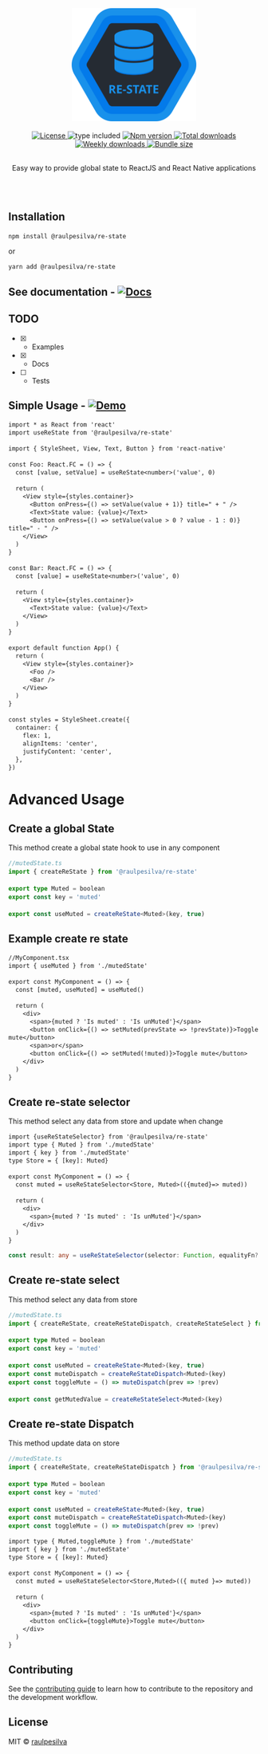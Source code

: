 <div align="center">
  <img alt="re-state" width="250" src="assets/logo.svg" />
  <br/>
  <br/>
  <a href="https://github.com/raulpesilva/re-state/blob/master/LICENSE">
    <img alt="License" src="https://badgen.net/npm/license/@raulpesilva/re-state?color=blue" />
  </a>
    <img alt="type included" src="https://badgen.net/npm/types/@raulpesilva/re-state?color=blue" />
  <a href="https://www.npmjs.com/package/@raulpesilva/re-state">
    <img alt="Npm version" src="https://badgen.net/npm/v/@raulpesilva/re-state?color=blue" />
  </a>
  <a href="https://www.npmjs.com/package/@raulpesilva/re-state">
    <img alt="Total downloads" src="https://badgen.net/npm/dt/@raulpesilva/re-state?color=blue" />
  </a>
  <a href="https://www.npmjs.com/package/@raulpesilva/re-state">
    <img alt="Weekly downloads" src="https://badgen.net/npm/dw/@raulpesilva/re-state?color=blue" />
  </a>
  <a href="https://www.npmjs.com/package/@raulpesilva/re-state">
    <img alt="Bundle size" src="https://img.shields.io/bundlephobia/min/@raulpesilva/re-state" />
  </a>
  <br/>
  <br/>
  <p>Easy way to provide global state to ReactJS and React Native applications</p>
  <br/>
  <br/>

</div>

## Installation

```sh
npm install @raulpesilva/re-state
```

or

```sh
yarn add @raulpesilva/re-state
```

## See documentation - [![Docs](https://badgen.net/badge/Docs/latest/black)](https://restate.vercel.app/)

## TODO

- [x] - Examples
- [x] - Docs
- [ ] - Tests

## Simple Usage - [![Demo](https://badgen.net/badge/Demo/CodeSandbox/black)](https://codesandbox.io/s/basic-usage-re-state-86l06?file=/src/App.js)

```tsx
import * as React from 'react'
import useReState from '@raulpesilva/re-state'

import { StyleSheet, View, Text, Button } from 'react-native'

const Foo: React.FC = () => {
  const [value, setValue] = useReState<number>('value', 0)

  return (
    <View style={styles.container}>
      <Button onPress={() => setValue(value + 1)} title=" + " />
      <Text>State value: {value}</Text>
      <Button onPress={() => setValue(value > 0 ? value - 1 : 0)} title=" - " />
    </View>
  )
}

const Bar: React.FC = () => {
  const [value] = useReState<number>('value', 0)

  return (
    <View style={styles.container}>
      <Text>State value: {value}</Text>
    </View>
  )
}

export default function App() {
  return (
    <View style={styles.container}>
      <Foo />
      <Bar />
    </View>
  )
}

const styles = StyleSheet.create({
  container: {
    flex: 1,
    alignItems: 'center',
    justifyContent: 'center',
  },
})
```

# Advanced Usage

## Create a global State

This method create a global state hook to use in any component

```ts
//mutedState.ts
import { createReState } from '@raulpesilva/re-state'

export type Muted = boolean
export const key = 'muted'

export const useMuted = createReState<Muted>(key, true)
```

## Example create re state

```tsx
//MyComponent.tsx
import { useMuted } from './mutedState'

export const MyComponent = () => {
  const [muted, useMuted] = useMuted()

  return (
    <div>
      <span>{muted ? 'Is muted' : 'Is unMuted'}</span>
      <button onClick={() => setMuted(prevState => !prevState)}>Toggle mute</button>
      <span>or</span>
      <button onClick={() => setMuted(!muted)}>Toggle mute</button>
    </div>
  )
}
```

## Create re-state selector

This method select any data from store and update when change

```tsx
import {useReStateSelector} from '@raulpesilva/re-state'
import type { Muted } from './mutedState'
import { key } from './mutedState'
type Store = { [key]: Muted}

export const MyComponent = () => {
  const muted = useReStateSelector<Store, Muted>(({muted}=> muted))

  return (
    <div>
      <span>{muted ? 'Is muted' : 'Is unMuted'}</span>
    </div>
  )
}
```

```ts
const result: any = useReStateSelector(selector: Function, equalityFn?: Function)
```

## Create re-state select

This method select any data from store

```ts
//mutedState.ts
import { createReState, createReStateDispatch, createReStateSelect } from '@raulpesilva/re-state'

export type Muted = boolean
export const key = 'muted'

export const useMuted = createReState<Muted>(key, true)
export const muteDispatch = createReStateDispatch<Muted>(key)
export const toggleMute = () => muteDispatch(prev => !prev)

export const getMutedValue = createReStateSelect<Muted>(key)
```

## Create re-state Dispatch

This method update data on store

```ts
//mutedState.ts
import { createReState, createReStateDispatch } from '@raulpesilva/re-state'

export type Muted = boolean
export const key = 'muted'

export const useMuted = createReState<Muted>(key, true)
export const muteDispatch = createReStateDispatch<Muted>(key)
export const toggleMute = () => muteDispatch(prev => !prev)
```

```tsx
import type { Muted,toggleMute } from './mutedState'
import { key } from './mutedState'
type Store = { [key]: Muted}

export const MyComponent = () => {
  const muted = useReStateSelector<Store,Muted>(({ muted }=> muted))

  return (
    <div>
      <span>{muted ? 'Is muted' : 'Is unMuted'}</span>
      <button onClick={toggleMute}>Toggle mute</button>
    </div>
  )
}
```

## Contributing

See the [contributing guide](CONTRIBUTING.md) to learn how to contribute to the repository and the development workflow.

## License

MIT © [raulpesilva](https://github.com/raulpesilva)
